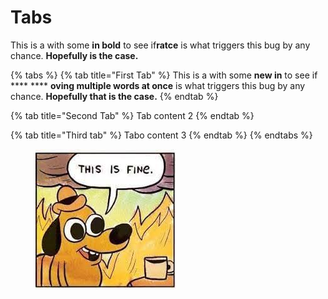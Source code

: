 # Tabs

This is a with some **in bold** to see if**ratce** is what triggers this bug by any chance. **Hopefully is the case.**

{% tabs %}
{% tab title="First Tab" %}
This is a with some **new in** to see if \*\*\*\* \*\*\*\* **oving multiple words at once** is what triggers this bug by any chance. **Hopefully that is the case.**
{% endtab %}

{% tab title="Second Tab" %}
Tab content 2
{% endtab %}

{% tab title="Third tab" %}
Tabo content 3
{% endtab %}
{% endtabs %}

<figure><img src=".gitbook/assets/this is fine.jpeg" alt=""><figcaption></figcaption></figure>
